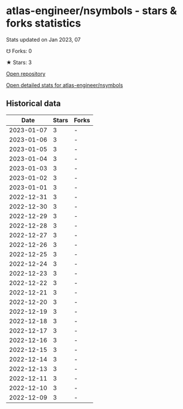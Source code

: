 # atlas-engineer/nsymbols - stars & forks statistics

Stats updated on Jan 2023, 07

☋ Forks: 0

★ Stars: 3

[Open repository](https://github.com/atlas-engineer/nsymbols)

[Open detailed stats for atlas-engineer/nsymbols](https://reviewgithub.com/rep/atlas-engineer/nsymbols)

## Historical data
| Date | Stars | Forks |
|------|-------|-------|
| 2023-01-07 | 3 | - | 
| 2023-01-06 | 3 | - | 
| 2023-01-05 | 3 | - | 
| 2023-01-04 | 3 | - | 
| 2023-01-03 | 3 | - | 
| 2023-01-02 | 3 | - | 
| 2023-01-01 | 3 | - | 
| 2022-12-31 | 3 | - | 
| 2022-12-30 | 3 | - | 
| 2022-12-29 | 3 | - | 
| 2022-12-28 | 3 | - | 
| 2022-12-27 | 3 | - | 
| 2022-12-26 | 3 | - | 
| 2022-12-25 | 3 | - | 
| 2022-12-24 | 3 | - | 
| 2022-12-23 | 3 | - | 
| 2022-12-22 | 3 | - | 
| 2022-12-21 | 3 | - | 
| 2022-12-20 | 3 | - | 
| 2022-12-19 | 3 | - | 
| 2022-12-18 | 3 | - | 
| 2022-12-17 | 3 | - | 
| 2022-12-16 | 3 | - | 
| 2022-12-15 | 3 | - | 
| 2022-12-14 | 3 | - | 
| 2022-12-13 | 3 | - | 
| 2022-12-11 | 3 | - | 
| 2022-12-10 | 3 | - | 
| 2022-12-09 | 3 | - | 

